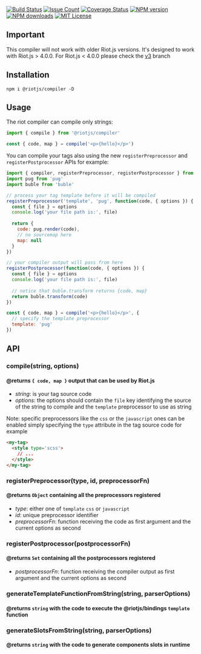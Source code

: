 [![Build Status][ci-image]][ci-url]
[![Issue Count][codeclimate-image]][codeclimate-url]
[![Coverage Status][coverage-image]][coverage-url]
[![NPM version][npm-version-image]][npm-url]
[![NPM downloads][npm-downloads-image]][npm-url]
[![MIT License][license-image]][license-url]

## Important

This compiler will not work with older Riot.js versions.
It's designed to work with Riot.js > 4.0.0.
For Riot.js < 4.0.0 please check the [v3](https://github.com/riot/compiler/tree/v3) branch

## Installation

```
npm i @riotjs/compiler -D
```

## Usage

The riot compiler can compile only strings:

```js
import { compile } from '@riotjs/compiler'

const { code, map } = compile('<p>{hello}</p>')
```

You can compile your tags also using the new `registerPreprocessor` and `registerPostprocessor` APIs for example:

```js
import { compiler, registerPreprocessor, registerPostprocessor } from '@riotjs/compiler'
import pug from 'pug'
import buble from 'buble'

// process your tag template before it will be compiled
registerPreprocessor('template', 'pug', function(code, { options }) {
  const { file } = options
  console.log('your file path is:', file)
  
  return {
    code: pug.render(code),
    // no sourcemap here
    map: null
  }
})

// your compiler output will pass from here
registerPostprocessor(function(code, { options }) {
  const { file } = options
  console.log('your file path is:', file)
  
  // notice that buble.transform returns {code, map}
  return buble.transform(code)
})

const { code, map } = compile('<p>{hello}</p>', {
  // specify the template preprocessor
  template: 'pug'
})
```

## API

### compile(string, options)
#### @returns `{ code, map }` output that can be used by Riot.js

- *string*: is your tag source code
- *options*: the options should contain the `file` key identifying the source of the string to compile and
the `template` preprocessor to use as string

Note: specific preprocessors like the `css` or the `javascript` ones can be enabled simply specifying the `type` attribute
in the tag source code for example

```html
<my-tag>
  <style type='scss'>
    // ...
  </style>
</my-tag>
```

### registerPreprocessor(type, id, preprocessorFn)
#### @returns `Object` containing all the preprocessors registered

- *type*: either one of `template` `css` or `javascript`
- *id*: unique preprocessor identifier
- *preprocessorFn*: function receiving the code as first argument and the current options as second

### registerPostprocessor(postprocessorFn)
#### @returns `Set` containing all the postprocessors registered

- *postprocessorFn*: function receiving the compiler output as first argument and the current options as second

### generateTemplateFunctionFromString(string, parserOptions)
#### @returns `string` with the code to execute the @riotjs/bindings `template` function

### generateSlotsFromString(string, parserOptions)
#### @returns `string` with the code to generate components slots in runtime

[ci-image]:https://img.shields.io/github/actions/workflow/status/riot/compiler/test.yml?style=flat-square
[ci-url]:https://github.com/riot/compiler/actions
[license-image]: https://img.shields.io/badge/license-MIT-000000.svg?style=flat-square
[license-url]:   LICENSE
[npm-version-image]:   https://img.shields.io/npm/v/@riotjs/compiler.svg?style=flat-square
[npm-downloads-image]: https://img.shields.io/npm/dm/@riotjs/compiler.svg?style=flat-square
[npm-url]:             https://npmjs.org/package/@riotjs/compiler
[coverage-image]:    https://img.shields.io/coveralls/riot/compiler/main.svg?style=flat-square
[coverage-url]:      https://coveralls.io/r/riot/compiler?branch=main
[codeclimate-image]: https://api.codeclimate.com/v1/badges/37de24282e8d113bb0cc/maintainability
[codeclimate-url]:   https://codeclimate.com/github/riot/compiler
